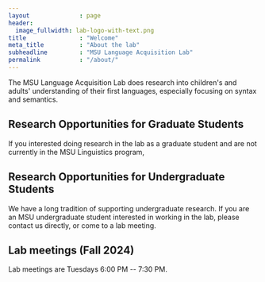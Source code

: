 ```yaml
---
layout              : page
header:
  image_fullwidth: lab-logo-with-text.png
title               : "Welcome"
meta_title          : "About the lab"
subheadline         : "MSU Language Acquisition Lab"
permalink           : "/about/"
---
```



The MSU Language Acquisition Lab does research into children's and adults' understanding of their first languages, especially focusing on syntax and semantics.

## Research Opportunities for Graduate Students

If you interested doing research in the lab as a graduate student and are not currently in the MSU Linguistics program, 

## Research Opportunities for Undergraduate Students

We have a long tradition of supporting undergraduate research. If you are an MSU undergraduate student interested in working in the lab, please contact us directly, or come to a lab meeting.

## Lab meetings (Fall 2024)

Lab meetings are Tuesdays 6:00 PM -- 7:30 PM.

